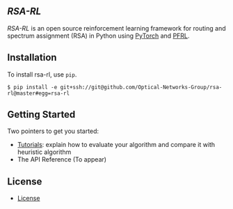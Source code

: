 

## *RSA-RL* 
_RSA-RL_ is an open source reinforcement learning framework for routing and spectrum assignment (RSA) in Python using [PyTorch](https://github.com/pytorch/pytorch) and [PFRL](https://github.com/pfnet/pfrl).  



## Installation
To install rsa-rl, use `pip`.
```
$ pip install -e git+ssh://git@github.com/Optical-Networks-Group/rsa-rl@master#egg=rsa-rl
```


## Getting Started
Two pointers to get you started: 
- [Tutorials](https://github.com/Optical-Networks-Group/rsa-rl-examples): explain how to evaluate your algorithm and compare it with heuristic algorithm
- The API Reference (To appear)


## License
- [License](https://github.com/Optical-Networks-Group/rsa-rl/blob/master/LICENSE.pdf)

